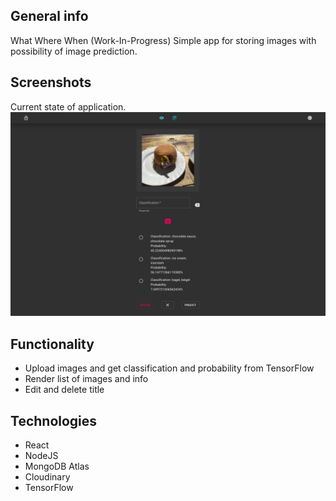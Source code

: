 ## General info
What Where When (Work-In-Progress)
Simple app for storing images with possibility of image prediction.

## Screenshots
Current state of application.
![](screenshot.png)

## Functionality
* Upload images and get classification and probability from TensorFlow
* Render list of images and info
* Edit and delete title

## Technologies
* React
* NodeJS
* MongoDB Atlas
* Cloudinary
* TensorFlow






